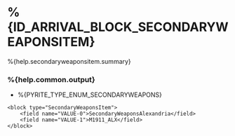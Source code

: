 # %{ID_ARRIVAL_BLOCK_SECONDARYWEAPONSITEM}

%{help.secondaryweaponsitem.summary}

### %{help.common.output}

-   %{PYRITE_TYPE_ENUM_SECONDARYWEAPONS}

```
<block type="SecondaryWeaponsItem">
    <field name="VALUE-0">SecondaryWeaponsAlexandria</field>
    <field name="VALUE-1">M1911_ALX</field>
</block>
```
